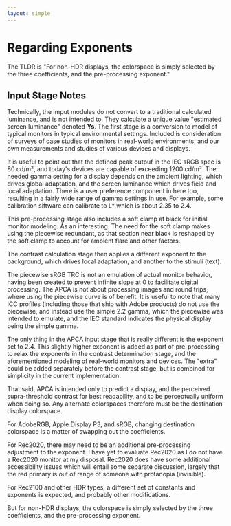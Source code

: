 ```yaml
---
layout: simple
---
```

# Regarding Exponents
The TLDR is "For non-HDR displays, the colorspace is simply selected by the three coefficients, and the pre-processing exponent."

## Input Stage Notes

Technically, the imput modules do not convert to a traditional calculated luminance, and is not intended to. They calculate a unique value "estimated screen luminance" denoted **Ys**. The first stage is a conversion to model of typical monitors in typical environmental settings. Included is consideration of surveys of case studies of monitors in real-world environments, and our own measurements and studies of various devices and displays.

It is useful to point out that the defined peak outpuf in the IEC sRGB spec is 80 cd/m², and today's devices are capable of exceeding 1200 cd/m². The needed gamma setting for a display depends on the ambient lighting, which drives global adaptation, and the screen luminance which drives field and local adaptation. There is a user preference component in here too, resulting in a fairly wide range of gamma settings in use. For example, some calibration siftware can calibrate to L* which is about 2.35 to 2.4. 

This pre-processing stage also includes a soft clamp at black for initial monitor modeling. As an interesting. The need for the soft clamp makes using the piecewise redundant, as that section near black is reshaped by the soft clamp to account for ambient flare and other factors.

The contrast calculation stage then applies a different exponent to the background, which drives local adaptation, and another to the stimuli (text).

The piecewise sRGB TRC is not an emulation of actual monitor behavior, having been created to prevent infinite slope at 0 to facilitate digital processing. The APCA is not about processing images and round trips, where using the piecewise curve is of benefit. It is useful to note that many ICC profiles (including those that ship with Adobe products) do not use the piecewise, and instead use the simple 2.2 gamma, which the piecewise was intended to emulate, and the IEC standard indicates the physical display being the simple gamma.

The only thing in the APCA input stage that is really different is the exponent set to 2.4. This slightly higher exponent is added as part of pre-processing to relax the exponents in the contrast determination stage, and the aforementioned modeling of real-world monitors and devices. The "extra" could be added separately before the contrast stage, but is combined for simplicity in the current implementation.

That said, APCA is intended only to predict a display, and the perceived supra-threshold contrast for best readability, and to be perceptually uniform when doing so. Any alternate colorspaces therefore must be the destination display colorspace.

For AdobeRGB, Apple Display P3, and sRGB, changing destination colorspace is a matter of swapping out the coefficients.

For Rec2020, there may need to be an additional pre-processing adjustment to the exponent. I have yet to evaluate Rec2020 as I do not have a Rec2020 monitor at my disposal. Rec2020 does have some additional accessibility issues which will entail some separate discussion, largely that the red primary is out of range of someone with protanopia (invisible).

For Rec2100 and other HDR types, a different set of constants and exponents is expected, and probably other modifications.

But for non-HDR displays, the colorspace is simply selected by the three coefficients, and the pre-processing exponent.
